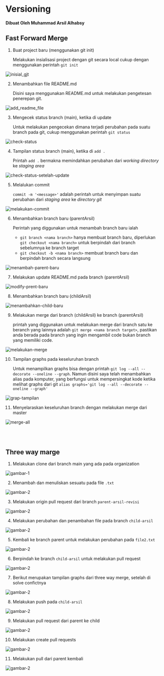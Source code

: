 # Versioning

#### Dibuat Oleh Muhammad Arsil Alhabsy

## Fast Forward Merge

1. Buat project baru (menggunakan git init)

   Melakukan insialisasi project dengan git secara local cukup dengan menggunakan perintah `git init`

![inisial_gjt](images/01-init.png)

2. Menambahkan file README.md

   Disini saya menggunakan README.md untuk melakukan pengetesan penerepan git.

![add_readme_file](images/02-create-readme-and-add-text.png)

3. Mengecek status branch (main), ketika di update

   Untuk melakukan pengecekan dimana terjadi perubahan pada suatu branch pada git, cukup menggunakan perintah `git status`

![check-status](images/03-status-and-add.png)

4. Tampilan status branch (main), ketika di `add .`

   Printah `add .` bermakna memindahkan perubahan dari _working directory_ ke _staging area_

![check-status-setelah-update](images/04-new-status.png)

5. Melalukan commit

   `commit -m '<message>'` adalah perintah untuk menyimpan suatu perubahan dari _staging area_ ke _directory git_

![melakukan-commit](images/05-commit.png)

6. Menambahkan branch baru (parentArsil)

   Perintah yang diggunakan untuk menambah branch baru ialah

   - `git branch <nama branch>` hanya membuat branch baru, diperlukan `git checkout <nama branch>` untuk berpindah dari branch sebelumnya ke branch target
   - `git checkout -b <nama branch>` membuat branch baru dan berpindah branch secara langsung

![menambah-parent-baru](images/06-create-bParent.png)

7. Melakukan update README.md pada branch (parentArsil)

![modify-prent-baru](images/08-update-git.png)

8. Menambahkan branch baru (childArsil)

![menambahkan-child-baru](images/09-update-from-child.png)

9. Melakukan merge dari branch (childArsil) ke branch (parentArsil)

   printah yang diggunakan untuk melakukan merge dari branch satu ke beranch yang lainnya adalah `git merge <nama branch target>`, pastikan anda berada pada branch yang ingin mengambil code bukan branch yang memiliki code.

![melakukan-merge](images/10-melakukan-merge-parent-and-child.png)

10. Tampilan graphs pada keseluruhan branch

    Untuk menampilkan graphs bisa dengan printah `git log --all --decorate --oneline --graph`. Namun disini saya telah menambahkan alias pada komputer, yang berfungsi untuk mempersingkat kode ketika melihat graphs dari git `alias graphs='git log --all --decorate --oneline --graph'`

![grap-tampilan](images/11-update-graph-child.png)

11. Menyelaraskan keseluruhan branch dengan melakukan merge dari master

![merge-all](images/12-melaraskan-branch.png)

<br><br>

## Three way marge

1. Melakukan clone dari branch main yang ada pada organization

![gambar-1](images/01.png)

2. Menambah dan menuliskan sesuatu pada file `.txt`

![gambar-2](images/02.png)

3. Melakukan origin pull request dari branch `parent-arsil-revisi`

![gambar-2](images/03.png)

4. Melakukan perubahan dan penambahan file pada branch `child-arsil`

![gambar-2](images/04.png)

5. Kembali ke branch parent untuk melakukan perubahan pada `file2.txt`

![gambar-2](images/05.png)

6. Berpindah ke branch `child-arsil` untuk melakukan pull request

![gambar-2](images/06.png)

7. Berikut merupakan tampilan graphs dari three way merge, setelah di solve confictnya

![gambar-2](images/07.png)

8. Melakukan push pada `child-arsil`

![gambar-2](images/08.png)

9.  Melakukan pull request dari parent ke child

![gambar-2](images/09.png)

10. Melakukan create pull requests

![gambar-2](images/010.png)

11. Melakukan pull dari parent kembali

![gambar-2](images/011.png)
